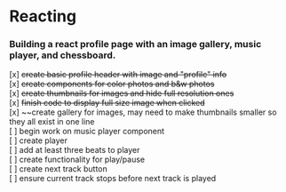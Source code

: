 # Reacting

### Building a react profile page with an image gallery, music player, and chessboard. 

[x] ~~create basic profile header with image and "profile" info~~  <br>
[x] ~~create components for color photos and b&w photos~~  <br>
[x] ~~create thumbnails for images and hide full resolution ones~~  <br>
[x] ~~finish code to display full size image when clicked~~  <br>
[x] ~~create gallery for images, may need to make thumbnails smaller so they all exist in one line  <br>
[ ] begin work on music player component  <br>
    [ ] create player <br>
    [ ] add at least three beats to player <br>
    [ ] create functionality for play/pause <br>
    [ ] create next track button <br>
    [ ] ensure current track stops before next track is played <br>